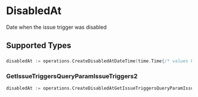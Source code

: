 # DisabledAt

Date when the issue trigger was disabled


## Supported Types

### 

```go
disabledAt := operations.CreateDisabledAtDateTime(time.Time{/* values here */})
```

### GetIssueTriggersQueryParamIssueTriggers2

```go
disabledAt := operations.CreateDisabledAtGetIssueTriggersQueryParamIssueTriggers2(operations.GetIssueTriggersQueryParamIssueTriggers2{/* values here */})
```

